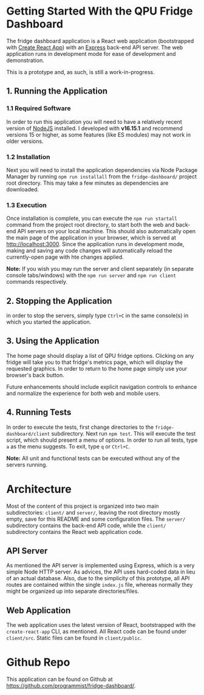 # Getting Started With the QPU Fridge Dashboard

The fridge dashboard application is a React web application (bootstrapped with [Create React App](https://github.com/facebook/create-react-app)) with an [Express](https://expressjs.com/) back-end API server. The web application runs in development mode for ease of development and demonstration.

This is a prototype and, as such, is still a work-in-progress.

## 1. Running the Application

### 1.1 Required Software

In order to run this application you will need to have a relatively recent version of [NodeJS](https://nodejs.org/en/) installed. I developed with **v16.15.1** and recommend versions 15 or higher, as some features (like ES modules) may not work in older versions.

### 1.2 Installation

Next you will need to install the application dependencies via Node Package Manager by running `npm run installall` from the `fridge-dashboard/` project root directory. This may take a few minutes as dependencies are downloaded.

### 1.3 Execution

Once installation is complete, you can execute the `npm run startall` command from the project root directory, to start both the web and back-end API servers on your local machine. This should also automatically open the main page of the application in your browser, which is served at [http://localhost:3000](http://localhost:3000). Since the application runs in development mode, making and saving any code changes will automatically reload the currently-open page with hte changes applied.

**Note:** If you wish you may run the server and client separately (in separate console tabs/windows) with the `npm run server` and `npm run client` commands respectively.

## 2. Stopping the Application

in order to stop the servers, simply type `Ctrl+C` in the same console(s) in which you started the application.

## 3. Using the Application

The home page should display a list of QPU fridge options. Clicking on any fridge will take you to that fridge's metrics page, which will display the requested graphics. In order to return to the home page simply use your browser's back button.

Future enhancements should include explicit navigation controls to enhance and normalize the experience for both web and mobile users.

## 4. Running Tests

In order to execute the tests, first change directories to the `fridge-dashboard/client` subdirectory. Next run `npm test`. This will execute the test script, which should present a menu of options. In order to run all tests, type `a` as the menu suggests. To exit, type `q` or `Ctrl+C`.

**Note:** All unit and functional tests can be executed without any of the servers running.

# Architecture

Most of the content of this project is organized into two main subdirectories: `client/` and `server/`, leaving the root directory mostly empty, save for this README and some configuration files. The `server/` subdirectory contains the back-end API code, while the `client/` subdirectory contains the React web application code.

## API Server

As mentioned the API server is implemented using Express, which is a very simple Node HTTP server. As advices, the API uses hard-coded data in lieu of an actual database. Also, due to the simplicity of this prototype, all API routes are contained within the single `index.js` file, whereas normally they might be organized up into separate directories/files.

## Web Application

The web application uses the latest version of React, bootstrapped with the `create-react-app` CLI, as mentioned. All React code can be found under `client/src`. Static files can be found in `client/public`.

# Github Repo

This application can be found on Github at https://github.com/programmist/fridge-dashboard/.
